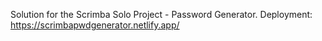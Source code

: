 Solution for the Scrimba Solo Project - Password Generator.
Deployment: https://scrimbapwdgenerator.netlify.app/
